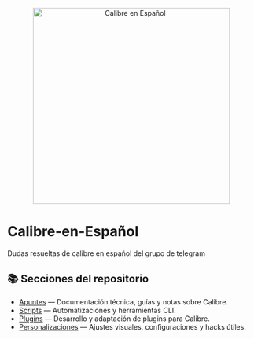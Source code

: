 <p align="center">
  <img src="https://raw.githubusercontent.com/Dunhill69/Calibre-en-Espa-ol/main/calibre%20en%20espa%C3%B1ol.png" alt="Calibre en Español" width="400"/>
</p>

# Calibre-en-Español
Dudas resueltas de calibre en español del grupo de telegram


## 📚 Secciones del repositorio

- [Apuntes](apuntes/) — Documentación técnica, guías y notas sobre Calibre.
- [Scripts](scripts/) — Automatizaciones y herramientas CLI.
- [Plugins](plugins/) — Desarrollo y adaptación de plugins para Calibre.
- [Personalizaciones](personalizaciones/) — Ajustes visuales, configuraciones y hacks útiles.
